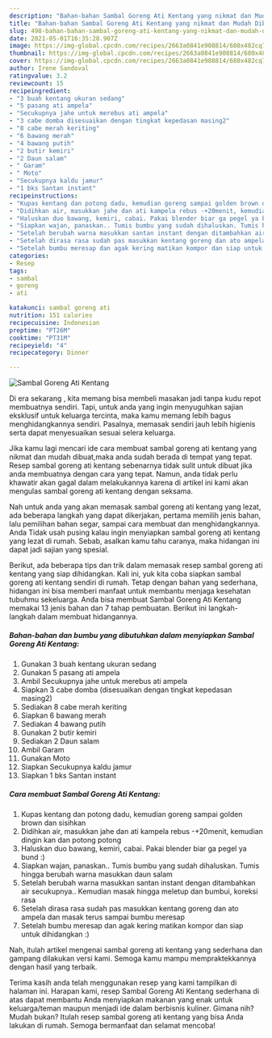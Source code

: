 ```yaml
---
description: "Bahan-bahan Sambal Goreng Ati Kentang yang nikmat dan Mudah Dibuat"
title: "Bahan-bahan Sambal Goreng Ati Kentang yang nikmat dan Mudah Dibuat"
slug: 498-bahan-bahan-sambal-goreng-ati-kentang-yang-nikmat-dan-mudah-dibuat
date: 2021-05-01T16:35:28.907Z
image: https://img-global.cpcdn.com/recipes/2663a0841e908814/680x482cq70/sambal-goreng-ati-kentang-foto-resep-utama.jpg
thumbnail: https://img-global.cpcdn.com/recipes/2663a0841e908814/680x482cq70/sambal-goreng-ati-kentang-foto-resep-utama.jpg
cover: https://img-global.cpcdn.com/recipes/2663a0841e908814/680x482cq70/sambal-goreng-ati-kentang-foto-resep-utama.jpg
author: Irene Sandoval
ratingvalue: 3.2
reviewcount: 15
recipeingredient:
- "3 buah kentang ukuran sedang"
- "5 pasang ati ampela"
- "Secukupnya jahe untuk merebus ati ampela"
- "3 cabe domba disesuaikan dengan tingkat kepedasan masing2"
- "8 cabe merah keriting"
- "6 bawang merah"
- "4 bawang putih"
- "2 butir kemiri"
- "2 Daun salam"
- " Garam"
- " Moto"
- "Secukupnya kaldu jamur"
- "1 bks Santan instant"
recipeinstructions:
- "Kupas kentang dan potong dadu, kemudian goreng sampai golden brown dan sisihkan"
- "Didihkan air, masukkan jahe dan ati kampela rebus -+20menit, kemudian dingin kan dan potong potong"
- "Haluskan duo bawang, kemiri, cabai. Pakai blender biar ga pegel ya bund :)"
- "Siapkan wajan, panaskan.. Tumis bumbu yang sudah dihaluskan. Tumis hingga berubah warna masukkan daun salam"
- "Setelah berubah warna masukkan santan instant dengan ditambahkan air secukupnya.. Kemudian masak hingga meletup dan bumbui, koreksi rasa"
- "Setelah dirasa rasa sudah pas masukkan kentang goreng dan ato ampela dan masak terus sampai bumbu meresap"
- "Setelah bumbu meresap dan agak kering matikan kompor dan siap untuk dihidangkan :)"
categories:
- Resep
tags:
- sambal
- goreng
- ati

katakunci: sambal goreng ati 
nutrition: 151 calories
recipecuisine: Indonesian
preptime: "PT26M"
cooktime: "PT31M"
recipeyield: "4"
recipecategory: Dinner

---
```



![Sambal Goreng Ati Kentang](https://img-global.cpcdn.com/recipes/2663a0841e908814/680x482cq70/sambal-goreng-ati-kentang-foto-resep-utama.jpg)

Di era  sekarang , kita memang bisa membeli masakan jadi tanpa kudu repot membuatnya sendiri. Tapi, untuk anda yang ingin menyuguhkan sajian eksklusif untuk keluarga tercinta, maka kamu memang lebih bagus menghidangkannya sendiri. Pasalnya, memasak sendiri jauh lebih higienis serta dapat menyesuaikan sesuai selera keluarga.

Jika kamu lagi mencari ide cara membuat sambal goreng ati kentang yang nikmat dan mudah dibuat,maka anda sudah berada di tempat yang tepat. Resep sambal goreng ati kentang  sebenarnya tidak sulit untuk dibuat jika anda membuatnya dengan cara yang tepat. Namun, anda tidak perlu khawatir akan gagal dalam melakukannya 
karena di artikel ini kami akan mengulas sambal goreng ati kentang dengan seksama.  



Nah untuk anda yang akan memasak sambal goreng ati kentang yang lezat, ada beberapa langkah yang dapat dikerjakan, pertama memilih jenis bahan, lalu pemilihan bahan segar, sampai cara membuat dan menghidangkannya. Anda Tidak usah pusing kalau ingin menyiapkan sambal goreng ati kentang yang lezat di rumah. Sebab, asalkan kamu  tahu caranya, maka hidangan ini dapat jadi sajian yang spesial.

Berikut, ada beberapa tips dan trik dalam memasak resep sambal goreng ati kentang yang siap dihidangkan. Kali ini, yuk kita coba siapkan sambal goreng ati kentang sendiri di rumah. Tetap dengan bahan yang sederhana, hidangan ini bisa memberi manfaat untuk membantu menjaga kesehatan tubuhmu sekeluarga. Anda bisa membuat Sambal Goreng Ati Kentang memakai 13 jenis bahan dan 7 tahap pembuatan. Berikut ini langkah-langkah dalam membuat hidangannya.

<!--inarticleads1-->

##### Bahan-bahan dan bumbu yang dibutuhkan dalam menyiapkan Sambal Goreng Ati Kentang:

1. Gunakan 3 buah kentang ukuran sedang
1. Gunakan 5 pasang ati ampela
1. Ambil Secukupnya jahe untuk merebus ati ampela
1. Siapkan 3 cabe domba (disesuaikan dengan tingkat kepedasan masing2)
1. Sediakan 8 cabe merah keriting
1. Siapkan 6 bawang merah
1. Sediakan 4 bawang putih
1. Gunakan 2 butir kemiri
1. Sediakan 2 Daun salam
1. Ambil  Garam
1. Gunakan  Moto
1. Siapkan Secukupnya kaldu jamur
1. Siapkan 1 bks Santan instant




<!--inarticleads2-->

##### Cara membuat Sambal Goreng Ati Kentang:

1. Kupas kentang dan potong dadu, kemudian goreng sampai golden brown dan sisihkan
1. Didihkan air, masukkan jahe dan ati kampela rebus -+20menit, kemudian dingin kan dan potong potong
1. Haluskan duo bawang, kemiri, cabai. Pakai blender biar ga pegel ya bund :)
1. Siapkan wajan, panaskan.. Tumis bumbu yang sudah dihaluskan. Tumis hingga berubah warna masukkan daun salam
1. Setelah berubah warna masukkan santan instant dengan ditambahkan air secukupnya.. Kemudian masak hingga meletup dan bumbui, koreksi rasa
1. Setelah dirasa rasa sudah pas masukkan kentang goreng dan ato ampela dan masak terus sampai bumbu meresap
1. Setelah bumbu meresap dan agak kering matikan kompor dan siap untuk dihidangkan :)




Nah, itulah artikel mengenai  sambal goreng ati kentang  yang sederhana dan gampang dilakukan versi kami. Semoga kamu mampu mempraktekkannya dengan hasil yang terbaik. 

Terima kasih anda telah menggunakan resep yang kami tampilkan di halaman ini. Harapan kami, resep  Sambal Goreng Ati Kentang sederhana di atas dapat membantu Anda menyiapkan makanan yang enak untuk keluarga/teman maupun menjadi ide dalam berbisnis kuliner. Gimana nih? Mudah bukan? Itulah resep sambal goreng ati kentang yang bisa Anda lakukan di rumah. Semoga bermanfaat dan selamat mencoba!

